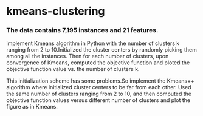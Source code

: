 # kmeans-clustering

### The data contains 7,195 instances and 21 features. 
implement Kmeans algorithm in Python with the number of clusters k ranging from 2 to 10.Initialized the cluster centers by randomly picking them among all the instances. Then for each number of clusters, upon convergence of Kmeans, computed the objective function and ploted the objective function value vs. the number of clusters k. 

This initialization scheme has some problems.So implement the Kmeans++ algorithm where initialized cluster centers to be far from each other. Used the same number of clusters ranging from 2 to 10, and then computed the objective function values versus different number of clusters and plot the figure as in Kmeans.
